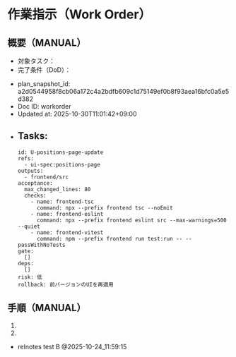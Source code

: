 # 作業指示（Work Order）

## 概要（MANUAL）
- 対象タスク：
- 完了条件（DoD）：

<!-- AUTO:BEGIN name=workorder.meta -->
- plan_snapshot_id: a2d0544958f8cb06a172c4a2bdfb609c1d75149ef0b8f93aea16bfc0a5e5d382
- Doc ID: workorder
- Updated at: 2025-10-30T11:01:42+09:00
- Tasks:
    -
      id: U-positions-page-update
      refs:
        - ui-spec:positions-page
      outputs:
        - frontend/src
      acceptance:
        max_changed_lines: 80
        checks:
          - name: frontend-tsc
            command: npx --prefix frontend tsc --noEmit
          - name: frontend-eslint
            command: npx --prefix frontend eslint src --max-warnings=500 --quiet
          - name: frontend-vitest
            command: npm --prefix frontend run test:run -- --passWithNoTests
      gate:
        []
      deps:
        []
      risk: 低
      rollback: 前バージョンのUIを再適用
<!-- AUTO:END -->

## 手順（MANUAL）
1.
2.

- relnotes test B @2025-10-24_11:59:15
